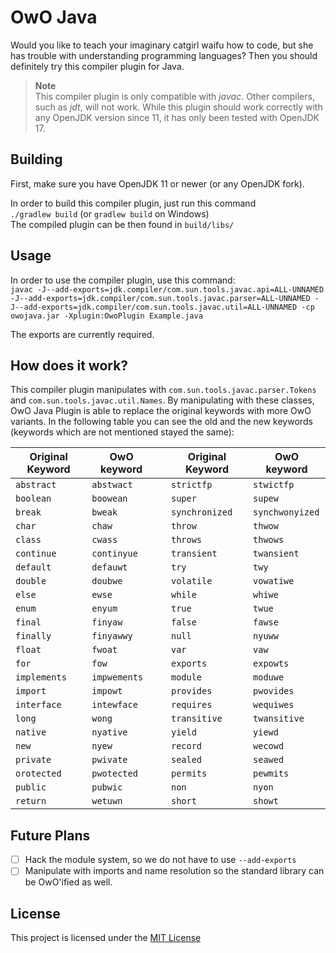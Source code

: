 # OwO Java

Would you like to teach your imaginary catgirl waifu how to code,
but she has trouble with understanding programming languages?
Then you should definitely try this compiler plugin for Java. 

> **Note**  
> This compiler plugin is only compatible with *javac*. Other compilers, such as *jdt*, will not work. 
> While this plugin should work correctly with any OpenJDK version since 11, it has only been tested with OpenJDK 17.
 
## Building

First, make sure you have OpenJDK 11 or newer (or any OpenJDK fork).

In order to build this compiler plugin, just run this command  
`./gradlew build`  (or `gradlew build` on Windows)  
The compiled plugin can be then found in `build/libs/`

## Usage
In order to use the compiler plugin, use this command:  
`javac -J--add-exports=jdk.compiler/com.sun.tools.javac.api=ALL-UNNAMED -J--add-exports=jdk.compiler/com.sun.tools.javac.parser=ALL-UNNAMED -J--add-exports=jdk.compiler/com.sun.tools.javac.util=ALL-UNNAMED -cp owojava.jar -Xplugin:OwoPlugin Example.java`

The exports are currently required.

## How does it work?

This compiler plugin manipulates with `com.sun.tools.javac.parser.Tokens` and `com.sun.tools.javac.util.Names`. 
By manipulating with these classes, OwO Java Plugin is able to replace the original keywords with more OwO variants. 
In the following table you can see the old and the new keywords (keywords which are not mentioned stayed the same):

| Original Keyword | OwO keyword  |     | Original Keyword | OwO keyword     |
|------------------|--------------|-----|------------------|-----------------|
| `abstract`       | `abstwact`   |     | `strictfp`       | `stwictfp`      |
| `boolean`        | `boowean`    |     | `super`          | `supew`         |
| `break`          | `bweak`      |     | `synchronized`   | `synchwonyized` |
| `char`           | `chaw`       |     | `throw`          | `thwow`         |
| `class`          | `cwass`      |     | `throws`         | `thwows`        |
| `continue`       | `continyue`  |     | `transient`      | `twansient`     |
| `default`        | `defauwt`    |     | `try`            | `twy`           |
| `double`         | `doubwe`     |     | `volatile`       | `vowatiwe`      |
| `else`           | `ewse`       |     | `while`          | `whiwe`         |
| `enum`           | `enyum`      |     | `true`           | `twue`          |
| `final`          | `finyaw`     |     | `false`          | `fawse`         |
| `finally`        | `finyawwy`   |     | `null`           | `nyuww`         |
| `float`          | `fwoat`      |     | `var`            | `vaw`           |
| `for`            | `fow`        |     | `exports`        | `expowts`       |
| `implements`     | `impwements` |     | `module`         | `moduwe`        |
| `import`         | `impowt`     |     | `provides`       | `pwovides`      |
| `interface`      | `intewface`  |     | `requires`       | `wequiwes`      |
| `long`           | `wong`       |     | `transitive`     | `twansitive`    |
| `native`         | `nyative`    |     | `yield`          | `yiewd`         |
| `new`            | `nyew`       |     | `record`         | `wecowd`        |
| `private`        | `pwivate`    |     | `sealed`         | `seawed`        |
| `orotected`      | `pwotected`  |     | `permits`        | `pewmits`       |
| `public`         | `pubwic`     |     | `non`            | `nyon`          |
| `return`         | `wetuwn`     |     | `short`          | `showt`         |

## Future Plans

* [ ] Hack the module system, so we do not have to use `--add-exports`
* [ ] Manipulate with imports and name resolution so the standard library can be OwO'ified as well.

## License

This project is licensed under the [MIT License](LICENSE)

























